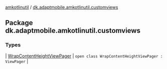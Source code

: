 [amkotlinutil](../index.md) / [dk.adaptmobile.amkotlinutil.customviews](index.md)

## Package dk.adaptmobile.amkotlinutil.customviews

### Types

| [WrapContentHeightViewPager](-wrap-content-height-view-pager/index.md) | `open class WrapContentHeightViewPager : ViewPager` |

